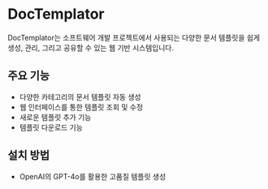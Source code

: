 # DocTemplator

DocTemplator는 소프트웨어 개발 프로젝트에서 사용되는 다양한 문서 템플릿을 쉽게 생성, 관리, 그리고 공유할 수 있는 웹 기반 시스템입니다.

## 주요 기능
- 다양한 카테고리의 문서 템플릿 자동 생성
- 웹 인터페이스를 통한 템플릿 조회 및 수정
- 새로운 템플릿 추가 기능
- 템플릿 다운로드 기능

## 설치 방법
- OpenAI의 GPT-4o를 활용한 고품질 템플릿 생성
